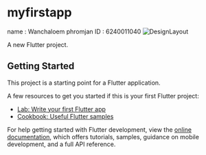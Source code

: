 # myfirstapp
name : Wanchaloem phromjan ID : 6240011040
![DesignLayout](https://user-images.githubusercontent.com/98500757/182906606-3182ace1-e14f-4d5d-b48f-e5bbaac96740.png)


A new Flutter project.

## Getting Started

This project is a starting point for a Flutter application.

A few resources to get you started if this is your first Flutter project:

- [Lab: Write your first Flutter app](https://docs.flutter.dev/get-started/codelab)
- [Cookbook: Useful Flutter samples](https://docs.flutter.dev/cookbook)

For help getting started with Flutter development, view the
[online documentation](https://docs.flutter.dev/), which offers tutorials,
samples, guidance on mobile development, and a full API reference.

